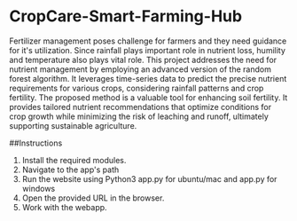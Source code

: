 # CropCare-Smart-Farming-Hub
Fertilizer management poses challenge for farmers and they need guidance for it's utilization.
Since rainfall plays important role in nutrient loss, humility and temperature also plays vital role.
This project addresses the need for nutrient management by employing an advanced version of the random forest algorithm. It leverages time-series data to predict the precise nutrient requirements for various crops, considering rainfall patterns and crop fertility.
The proposed method is a valuable tool for enhancing soil fertility. It provides tailored nutrient recommendations that optimize conditions for crop growth while minimizing the risk of leaching and runoff, ultimately supporting sustainable agriculture.

##Instructions
1. Install the required modules.
2. Navigate to the app's path
3. Run the website using Python3 app.py for ubuntu/mac and app.py for windows
4. Open the provided URL in the browser.
5. Work with the webapp.
